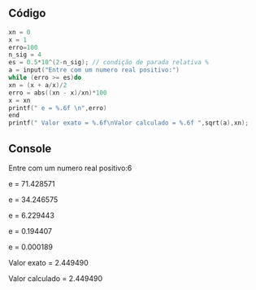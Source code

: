 ## Código

```c
xn = 0 
x = 1 
erro=100 
n_sig = 4
es = 0.5*10^(2-n_sig); // condição de parada relativa %
a = input("Entre com um numero real positivo:")
while (erro >= es)do
xn = (x + a/x)/2
erro = abs((xn - x)/xn)*100
x = xn
printf(" e = %.6f \n",erro)
end
printf(" Valor exato = %.6f\nValor calculado = %.6f ",sqrt(a),xn);

```

## Console

Entre com um numero real positivo:6

e = 71.428571 

e = 34.246575 

e = 6.229443 

e = 0.194407 

e = 0.000189 

Valor exato = 2.449490

Valor calculado = 2.449490 
